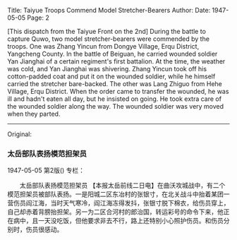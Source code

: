 Title: Taiyue Troops Commend Model Stretcher-Bearers
Author:
Date: 1947-05-05
Page: 2

[This dispatch from the Taiyue Front on the 2nd] During the battle to capture Quwo, two model stretcher-bearers were commended by the troops. One was Zhang Yincun from Dongye Village, Erqu District, Yangcheng County. In the battle of Beiguan, he carried wounded soldier Yan Jianghai of a certain regiment's first battalion. At the time, the weather was cold, and Yan Jianghai was shivering. Zhang Yincun took off his cotton-padded coat and put it on the wounded soldier, while he himself carried the stretcher bare-backed. The other was Lang Zhiguo from Hehe Village, Erqu District. When the order came to transfer the wounded, he was ill and hadn't eaten all day, but he insisted on going. He took extra care of the wounded soldier along the way. The wounded soldier was very moved when they parted.



<hr /> 

Original: 


### 太岳部队表扬模范担架员

1947-05-05
第2版()
专栏：

　　太岳部队表扬模范担架员
    【本报太岳前线二日电】在曲沃攻城战中，有二个模范担架员被部队表扬。一是阳城二区东冶村的张银寸，在北关战斗中抬着某团一营伤员阎江海，当时天气寒冷，阎江海冻得发抖，张银寸脱下棉衣，给伤员穿上，自己却赤着背膀抬担架。另一为二区合河村的郎治国，转运彩号的命令下来，他正在病中，且一天没吃饭，但他要求非去不行，路上还特别小心照护伤员。和伤员分别时，伤员很感动。
